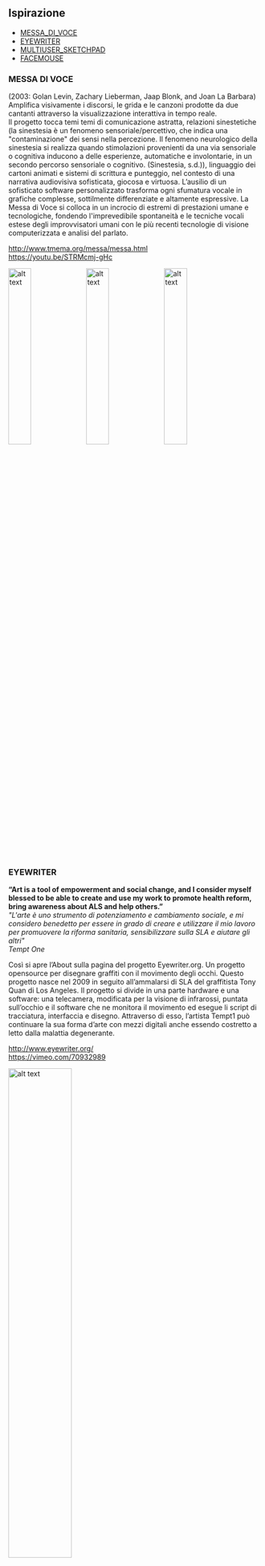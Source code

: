 ## Ispirazione  
  
- [MESSA_DI_VOCE](#MESSA_DI_VOCE)  
- [EYEWRITER](#EYEWRITER)  
- [MULTIUSER_SKETCHPAD](#MULTIUSER-SKETCHPAD)  
- [FACEMOUSE](#FACEMOUSE)  
  
  
### MESSA DI VOCE  
(2003: Golan Levin, Zachary Lieberman, Jaap Blonk, and Joan La Barbara)  
Amplifica visivamente i discorsi, le grida e le canzoni prodotte da due cantanti attraverso la visualizzazione interattiva in tempo reale.  
Il progetto tocca temi temi di comunicazione astratta, relazioni sinestetiche (la sinestesia è un fenomeno 
sensoriale/percettivo, che indica una "contaminazione" dei sensi nella percezione. Il fenomeno neurologico 
della sinestesia si realizza quando stimolazioni provenienti da una via sensoriale o cognitiva inducono a delle
esperienze, automatiche e involontarie, in un secondo percorso sensoriale o cognitivo. (Sinestesia, s.d.)), 
linguaggio dei cartoni animati e sistemi di scrittura e punteggio, nel contesto di una narrativa audiovisiva sofisticata,
giocosa e virtuosa. L’ausilio di un sofisticato software personalizzato trasforma ogni sfumatura vocale in grafiche complesse, 
sottilmente differenziate e altamente espressive. La Messa di Voce si colloca in un incrocio di estremi di prestazioni umane e 
tecnologiche, fondendo l'imprevedibile spontaneità e le tecniche vocali estese degli improvvisatori umani con le più recenti 
tecnologie di visione computerizzata e analisi del parlato.  
  
http://www.tmema.org/messa/messa.html  
https://youtu.be/STRMcmj-gHc  
  
<img src="https://github.com/fabriziodedonatis/archive/blob/master/fabriziodedonatis/MakingVisible/Ispirazione/img/messa_fluid_ars_290018.jpg" alt="alt text" width="30%"> <img src="https://github.com/fabriziodedonatis/archive/blob/master/fabriziodedonatis/MakingVisible/Ispirazione/img/messa_jaapsolo_hud_1782.jpg" alt="alt text" width="30%"> <img src="https://github.com/fabriziodedonatis/archive/blob/master/fabriziodedonatis/MakingVisible/Ispirazione/img/messa_ripple_hud_1790.jpg" alt="alt text" width="30%">  


### EYEWRITER
**“Art is a tool of empowerment and social change, and I consider myself blessed to be able to create and use my work to promote health reform, bring awareness about ALS and help others.”**  
*"L'arte è uno strumento di potenziamento e cambiamento sociale, e mi considero benedetto per essere in grado di creare e utilizzare il mio lavoro per promuovere la riforma sanitaria, sensibilizzare sulla SLA e aiutare gli altri"  
 Tempt One*  
  
Così si apre l’About sulla pagina del progetto Eyewriter.org.
Un progetto opensource per disegnare graffiti con il movimento degli occhi. Questo progetto nasce nel 2009 in seguito all’ammalarsi di SLA del graffitista Tony Quan di Los Angeles. Il progetto si divide in una parte hardware e una software: una telecamera, modificata per la visione di infrarossi, puntata sull’occhio e il software che ne monitora il movimento ed esegue li script di
tracciatura, interfaccia e disegno. Attraverso di esso, l’artista Tempt1 può
continuare la sua forma d’arte con mezzi digitali anche essendo costretto a letto dalla malattia degenerante.  
  
http://www.eyewriter.org/  
https://vimeo.com/70932989  
  
<img src="https://github.com/fabriziodedonatis/archive/blob/master/fabriziodedonatis/MakingVisible/Ispirazione/img/eywriter1.jpg" alt="alt text" width="50%"> <img src="https://github.com/fabriziodedonatis/archive/blob/master/fabriziodedonatis/MakingVisible/Ispirazione/img/eywriter2.jpg" alt="alt text" width="50%"> <img src="https://github.com/fabriziodedonatis/archive/blob/master/fabriziodedonatis/MakingVisible/Ispirazione/img/eywriter3.jpg" alt="alt text" width="100%">  
  
  
### MULTIUSER-SKETCHPAD  
Di Mr.doob, è una canvas nella quale tutti possono disegnare e scarabocchiare. Ad ogni accesso ci si presenta una canvas pulita sulla quale vedremo altri utenti disegnare. Quello che non è immediato è che siamo solo una parte di questo foglio che si sovrascrive in continuazione, infatti al momento dell’accesso ci troviamo nel presente inserendoci tra il passato (vecchi disegni che non vediamo o tra coloro che già disegnano) ed il futuro, ovvero i disegni degli altri utenti che verranno. Si configura come un interessante esempio di stratificazione delle informazioni/dati.  
  
https://mrdoob.com/  
https://twitter.com/mrdoob  
  
<img src="https://github.com/fabriziodedonatis/archive/blob/master/fabriziodedonatis/MakingVisible/Ispirazione/img/multiuser_sketchpad1.png" alt="alt text" width="30%"> <img src="https://github.com/fabriziodedonatis/archive/blob/master/fabriziodedonatis/MakingVisible/Ispirazione/img/multiuser_sketchpad2.png" alt="alt text" width="30%">  


### FACEMOUSE  
2004 idea brevettata Ing Simone Soria, con l'intenzione di creare un ausilio per disabili motori gravi, per permettere di utilizzare il computer in modo efficace.  
Soria Simone è nato nel 1979 con una tetraparesi spastica che gli impedisce di muovere le mani, di camminare e parlare correttamente. Ciò però non gli ha impedito di studiare, avere molti amici, laurearsi in ingegneria informatica a pieni voti, ed addirittura sposarsi nel 2012. Pensando a cosa sarebbe stato il suo futuro senza computer, ha pensato agli altri creando prima FaceMOUSE poi l'impresa A.I.D.A.: FaceMOUSE è una tecnologia che permette di utilizzare il computer senza le mani o sensori, ma semplicemente muovendosi davanti ad una webcam. Particolarità: il FaceMOUSE dell'ing. Soria e di A.I.D.A. si adatta alla persona come l'acqua che prende la forma del suo contenitore. Questo adattamento lo fa l'ing. Soria per ogni singola persona, partendo dal presupposto che ogni persona disabile sia in grado almeno di comunicare nonostante l'apparenza.  
  
http://www.facemouse.it/  
  
<img src="https://github.com/fabriziodedonatis/archive/blob/master/fabriziodedonatis/MakingVisible/Ispirazione/img/FaceMouse%20Machine%20ausilio%20per%20disabili.jpg" alt="alt text" width="30%">
